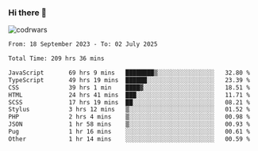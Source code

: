 ### Hi there 👋


![codrwars](https://www.codewars.com/users/rsschool_c9af20f58c35c696/badges/micro) 

<!--START_SECTION:waka-->

```txt
From: 18 September 2023 - To: 02 July 2025

Total Time: 209 hrs 36 mins

JavaScript       69 hrs 9 mins   ████████▒░░░░░░░░░░░░░░░░   32.80 %
TypeScript       49 hrs 19 mins  ██████░░░░░░░░░░░░░░░░░░░   23.39 %
CSS              39 hrs 1 min    ████▓░░░░░░░░░░░░░░░░░░░░   18.51 %
HTML             24 hrs 41 mins  ███░░░░░░░░░░░░░░░░░░░░░░   11.71 %
SCSS             17 hrs 19 mins  ██░░░░░░░░░░░░░░░░░░░░░░░   08.21 %
Stylus           3 hrs 12 mins   ▒░░░░░░░░░░░░░░░░░░░░░░░░   01.52 %
PHP              2 hrs 4 mins    ▒░░░░░░░░░░░░░░░░░░░░░░░░   00.98 %
JSON             1 hr 58 mins    ▒░░░░░░░░░░░░░░░░░░░░░░░░   00.93 %
Pug              1 hr 16 mins    ░░░░░░░░░░░░░░░░░░░░░░░░░   00.61 %
Other            1 hr 14 mins    ░░░░░░░░░░░░░░░░░░░░░░░░░   00.59 %
```

<!--END_SECTION:waka-->
